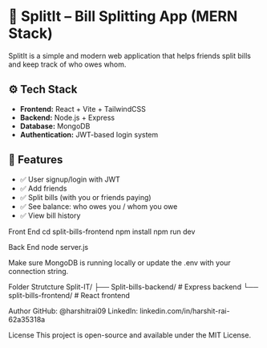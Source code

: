 # 💸 SplitIt – Bill Splitting App (MERN Stack)

SplitIt is a simple and modern web application that helps friends split bills and keep track of who owes whom.

## ⚙️ Tech Stack

- **Frontend:** React + Vite + TailwindCSS
- **Backend:** Node.js + Express
- **Database:** MongoDB
- **Authentication:** JWT-based login system

## 🚀 Features

- ✅ User signup/login with JWT
- ✅ Add friends
- ✅ Split bills (with you or friends paying)
- ✅ See balance: who owes you / whom you owe
- ✅ View bill history

Front End
cd split-bills-frontend
npm install
npm run dev

Back End
node server.js

Make sure MongoDB is running locally or update the .env with your connection string.

Folder Strutcture
Split-IT/
├── Split-bills-backend/     # Express backend
└── split-bills-frontend/    # React frontend

Author
GitHub: @harshitrai09
LinkedIn: linkedin.com/in/harshit-rai-62a35318a

License
This project is open-source and available under the MIT License.


